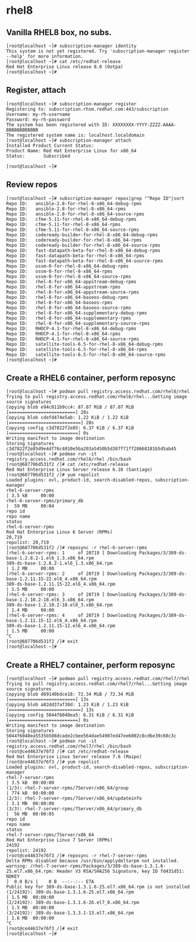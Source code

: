 # rhel8

## Vanilla RHEL8 box, no subs.

    [root@localhost ~]# subscription-manager identity
    This system is not yet registered. Try 'subscription-manager register --help' for more information.
    [root@localhost ~]# cat /etc/redhat-release
    Red Hat Enterprise Linux release 8.0 (Ootpa)
    [root@localhost ~]#

## Register, attach

    [root@localhost ~]# subscription-manager register
    Registering to: subscription.rhsm.redhat.com:443/subscription
    Username: my-rh-username
    Password: my-rh-password
    The system has been registered with ID: XXXXXXXX-YYYY-ZZZZ-AAAA-BBBBBBBBBBBB
    The registered system name is: localhost.localdomain
    [root@localhost ~]# subscription-manager attach
    Installed Product Current Status:
    Product Name: Red Hat Enterprise Linux for x86_64
    Status:       Subscribed

    [root@localhost ~]#

## Review repos

    [root@localhost ~]# subscription-manager repos|grep "^Repo ID"|sort
    Repo ID:   ansible-2.8-for-rhel-8-x86_64-debug-rpms
    Repo ID:   ansible-2.8-for-rhel-8-x86_64-rpms
    Repo ID:   ansible-2.8-for-rhel-8-x86_64-source-rpms
    Repo ID:   cfme-5.11-for-rhel-8-x86_64-debug-rpms
    Repo ID:   cfme-5.11-for-rhel-8-x86_64-rpms
    Repo ID:   cfme-5.11-for-rhel-8-x86_64-source-rpms
    Repo ID:   codeready-builder-for-rhel-8-x86_64-debug-rpms
    Repo ID:   codeready-builder-for-rhel-8-x86_64-rpms
    Repo ID:   codeready-builder-for-rhel-8-x86_64-source-rpms
    Repo ID:   fast-datapath-beta-for-rhel-8-x86_64-debug-rpms
    Repo ID:   fast-datapath-beta-for-rhel-8-x86_64-rpms
    Repo ID:   fast-datapath-beta-for-rhel-8-x86_64-source-rpms
    Repo ID:   ossm-0-for-rhel-8-x86_64-debug-rpms
    Repo ID:   ossm-0-for-rhel-8-x86_64-rpms
    Repo ID:   ossm-0-for-rhel-8-x86_64-source-rpms
    Repo ID:   rhel-8-for-x86_64-appstream-debug-rpms
    Repo ID:   rhel-8-for-x86_64-appstream-rpms
    Repo ID:   rhel-8-for-x86_64-appstream-source-rpms
    Repo ID:   rhel-8-for-x86_64-baseos-debug-rpms
    Repo ID:   rhel-8-for-x86_64-baseos-rpms
    Repo ID:   rhel-8-for-x86_64-baseos-source-rpms
    Repo ID:   rhel-8-for-x86_64-supplementary-debug-rpms
    Repo ID:   rhel-8-for-x86_64-supplementary-rpms
    Repo ID:   rhel-8-for-x86_64-supplementary-source-rpms
    Repo ID:   RHOCP-4.1-for-rhel-8-x86_64-debug-rpms
    Repo ID:   RHOCP-4.1-for-rhel-8-x86_64-rpms
    Repo ID:   RHOCP-4.1-for-rhel-8-x86_64-source-rpms
    Repo ID:   satellite-tools-6.5-for-rhel-8-x86_64-debug-rpms
    Repo ID:   satellite-tools-6.5-for-rhel-8-x86_64-rpms
    Repo ID:   satellite-tools-6.5-for-rhel-8-x86_64-source-rpms
    [root@localhost ~]#

## Create a RHEL6 container, perform reposync

    [root@localhost ~]# podman pull registry.access.redhat.com/rhel6/rhel
    Trying to pull registry.access.redhat.com/rhel6/rhel...Getting image source signatures
    Copying blob e94c811b9cc4: 87.07 MiB / 87.07 MiB [=========================] 28s
    Copying blob cdefd474e5ab: 1.22 KiB / 1.22 KiB [===========================] 28s
    Copying config c3d7822f2e85: 6.37 KiB / 6.37 KiB [==========================] 0s
    Writing manifest to image destination
    Storing signatures
    c3d7822f2e85d9e4df76c4010e5ba203a5450b5d387f71ff28668181b5d5ab45
    [root@localhost ~]# podman run -it registry.access.redhat.com/rhel6/rhel /bin/bash
    [root@687706d531f2 /]# cat /etc/redhat-release
    Red Hat Enterprise Linux Server release 6.10 (Santiago)
    [root@687706d531f2 /]# yum repolist
    Loaded plugins: ovl, product-id, search-disabled-repos, subscription-manager
    rhel-6-server-rpms                                                                                                                                                                                                    | 3.5 kB     00:00
    rhel-6-server-rpms/primary_db                                                                                                                                                                                         |  59 MB     00:04
    repo id                                                                                                 repo name                                                                                                                      status
    rhel-6-server-rpms                                                                                      Red Hat Enterprise Linux 6 Server (RPMs)                                                                                       20,719
    repolist: 20,719
    [root@687706d531f2 /]# reposync -r rhel-6-server-rpms
    [rhel-6-server-rpms: 1     of 20719 ] Downloading Packages/3/389-ds-base-1.2.8.2-1.el6_1.3.x86_64.rpm
    389-ds-base-1.2.8.2-1.el6_1.3.x86_64.rpm                                                                                                                                                                              | 1.2 MB     00:00
    [rhel-6-server-rpms: 2     of 20719 ] Downloading Packages/3/389-ds-base-1.2.11.15-22.el6_4.x86_64.rpm
    389-ds-base-1.2.11.15-22.el6_4.x86_64.rpm                                                                                                                                                                             | 1.5 MB     00:00
    [rhel-6-server-rpms: 3     of 20719 ] Downloading Packages/3/389-ds-base-1.2.10.2-18.el6_3.x86_64.rpm
    389-ds-base-1.2.10.2-18.el6_3.x86_64.rpm                                                                                                                                                                              | 1.4 MB     00:00
    [rhel-6-server-rpms: 4     of 20719 ] Downloading Packages/3/389-ds-base-1.2.11.15-12.el6_4.x86_64.rpm
    389-ds-base-1.2.11.15-12.el6_4.x86_64.rpm                                                                                                                                                                             | 1.5 MB     00:00
    ^C
    [root@687706d531f2 /]# exit
    [root@localhost ~]#

## Create a RHEL7 container, perform reposync

    [root@localhost ~]# podman pull registry.access.redhat.com/rhel7/rhel
    Trying to pull registry.access.redhat.com/rhel7/rhel...Getting image source signatures
    Copying blob d69140bdce18: 72.34 MiB / 72.34 MiB [=========================] 13s
    Copying blob a82dd37af30d: 1.23 KiB / 1.23 KiB [===========================] 13s
    Copying config 5044f6040ea5: 6.31 KiB / 6.31 KiB [==========================] 0s
    Writing manifest to image destination
    Storing signatures
    5044f6040ea5535b508dcade2cbee564dae54907ed47ee6002c8cd6e39c60c3c
    [root@localhost ~]# podman run -it registry.access.redhat.com/rhel7/rhel /bin/bash
    [root@ce44637e76f3 /]# cat /etc/redhat-release
    Red Hat Enterprise Linux Server release 7.6 (Maipo)
    [root@ce44637e76f3 /]# yum repolist
    Loaded plugins: ovl, product-id, search-disabled-repos, subscription-manager
    rhel-7-server-rpms                                                                                                                                                                                                    | 3.5 kB  00:00:00
    (1/3): rhel-7-server-rpms/7Server/x86_64/group                                                                                                                                                                        | 774 kB  00:00:00
    (2/3): rhel-7-server-rpms/7Server/x86_64/updateinfo                                                                                                                                                                   | 3.1 MB  00:00:00
    (3/3): rhel-7-server-rpms/7Server/x86_64/primary_db                                                                                                                                                                   |  56 MB  00:00:05
    repo id                                                                                                         repo name                                                                                                              status
    rhel-7-server-rpms/7Server/x86_64                                                                               Red Hat Enterprise Linux 7 Server (RPMs)                                                                               24192
    repolist: 24192
    [root@ce44637e76f3 /]# reposync -r rhel-7-server-rpms
    Delta RPMs disabled because /usr/bin/applydeltarpm not installed.
    warning: /rhel-7-server-rpms/Packages/3/389-ds-base-1.3.1.6-25.el7.x86_64.rpm: Header V3 RSA/SHA256 Signature, key ID fd431d51: NOKEY                                                                      ]  0.0 B/s |    0 B  --:--:-- ETA
    Public key for 389-ds-base-1.3.1.6-25.el7.x86_64.rpm is not installed
    (1/24192): 389-ds-base-1.3.1.6-25.el7.x86_64.rpm                                                                                                                                                                      | 1.5 MB  00:00:00
    (2/24192): 389-ds-base-1.3.1.6-26.el7_0.x86_64.rpm                                                                                                                                                                    | 1.5 MB  00:00:00
    (3/24192): 389-ds-base-1.3.3.1-13.el7.x86_64.rpm                                                                                                                                                                      | 1.6 MB  00:00:00
    ^C
    [root@ce44637e76f3 /]# exit
    [root@localhost ~]#
